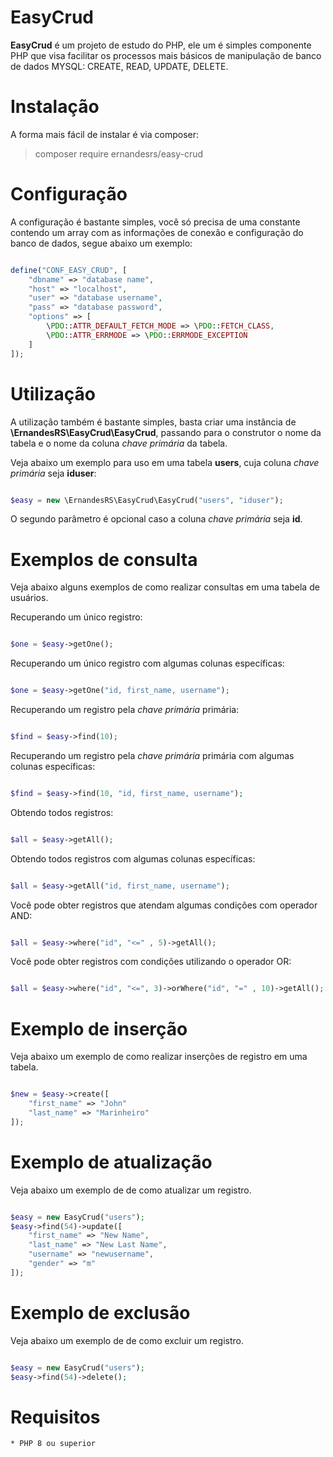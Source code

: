 # EasyCrud
<b>EasyCrud</b> é um projeto de estudo do PHP, ele um é simples componente PHP que visa facilitar os processos mais básicos de manipulação de banco de dados MYSQL: CREATE, READ, UPDATE, DELETE.

# Instalação
A forma mais fácil de instalar é via composer:

> composer require ernandesrs/easy-crud

# Configuração
A configuração é bastante simples, você só precisa de uma constante contendo um array com as informações de conexão e configuração do banco de dados, segue abaixo um exemplo:

```php

define("CONF_EASY_CRUD", [
    "dbname" => "database name",
    "host" => "localhost",
    "user" => "database username",
    "pass" => "database password",
    "options" => [
        \PDO::ATTR_DEFAULT_FETCH_MODE => \PDO::FETCH_CLASS,
        \PDO::ATTR_ERRMODE => \PDO::ERRMODE_EXCEPTION
    ]
]);

```

# Utilização
A utilização também é bastante simples, basta criar uma instância de <b>\ErnandesRS\EasyCrud\EasyCrud</b>, passando para o construtor o nome da tabela e o nome da coluna <i>chave primária</i> da tabela.

Veja abaixo um exemplo para uso em uma tabela <b>users</b>, cuja coluna <i>chave primária</i> seja <b>iduser</b>:

```php

$easy = new \ErnandesRS\EasyCrud\EasyCrud("users", "iduser");

```

O segundo parâmetro é opcional caso a coluna <i>chave primária</i> seja <b>id</b>.

# Exemplos de consulta
Veja abaixo alguns exemplos de como realizar consultas em uma tabela de usuários.

Recuperando um único registro:

```php

$one = $easy->getOne();

```

Recuperando um único registro com algumas colunas específicas:

```php

$one = $easy->getOne("id, first_name, username");

```

Recuperando um registro pela <i>chave primária</i> primária:

```php

$find = $easy->find(10);

```

Recuperando um registro pela <i>chave primária</i> primária com algumas colunas específicas:

```php

$find = $easy->find(10, "id, first_name, username");

```

Obtendo todos registros:

```php

$all = $easy->getAll();

```

Obtendo todos registros com algumas colunas específicas:

```php

$all = $easy->getAll("id, first_name, username");

```

Você pode obter registros que atendam algumas condições com operador AND:

```php

$all = $easy->where("id", "<=" , 5)->getAll();

```

Você pode obter registros com condições utilizando o operador OR:

```php

$all = $easy->where("id", "<=", 3)->orWhere("id", "=" , 10)->getAll();

```

# Exemplo de inserção
Veja abaixo um exemplo de como realizar inserções de registro em uma tabela.

```php

$new = $easy->create([
    "first_name" => "John"
    "last_name" => "Marinheiro"
]);

```

# Exemplo de atualização
Veja abaixo um exemplo de de como atualizar um registro.

```php

$easy = new EasyCrud("users");
$easy->find(54)->update([
    "first_name" => "New Name",
    "last_name" => "New Last Name",
    "username" => "newusername",
    "gender" => "m"
]);

```

# Exemplo de exclusão
Veja abaixo um exemplo de de como excluir um registro.

```php

$easy = new EasyCrud("users");
$easy->find(54)->delete();

```

# Requisitos

    * PHP 8 ou superior